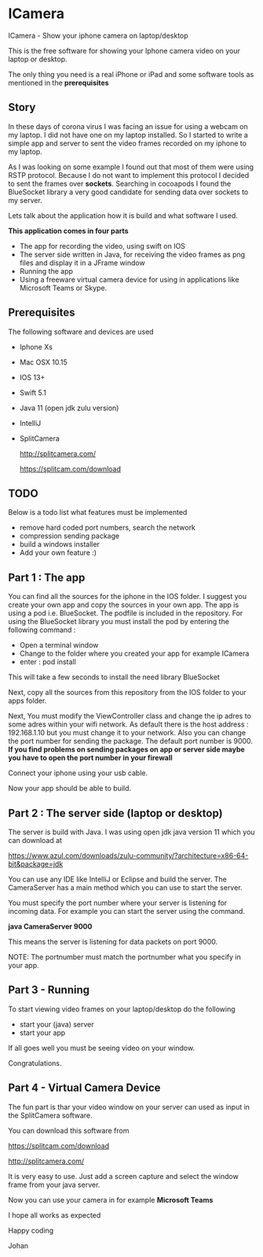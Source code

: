 # ICamera
ICamera - Show your iphone camera on laptop/desktop

This is the free software for showing your Iphone camera video on your laptop or desktop.

The only thing you need is a real iPhone or iPad and some software tools as mentioned in the **prerequisites**

## Story
In these days of corona virus I was facing an issue for using a webcam on my laptop. I did not have one on my laptop installed. So I started to write a simple app and server to sent the video frames recorded on my iphone to my laptop.

As I was looking on some example I found out that most of them were using RSTP protocol. Because I do not want to implement
this protocol I decided to sent the frames over **sockets**. Searching in cocoapods I found the BlueSocket library a very good
candidate for sending data over sockets to my server.

Lets talk about the application how it is build and what software I used.

**This application comes in four parts**
- The app for recording the video, using swift on IOS
- The server side written in Java, for receiving the video frames as png files and display it in a JFrame window
- Running the app
- Using a freeware virtual camera device for using in applications like Microsoft Teams or Skype.

## Prerequisites

The following software and devices are used

- Iphone Xs

- Mac OSX 10.15
- IOS 13+
- Swift 5.1

- Java 11 (open jdk zulu version)
- IntelliJ

- SplitCamera

  http://splitcamera.com/
  
  https://splitcam.com/download
  
## TODO

Below is a todo list what features must be implemented

- remove hard coded port numbers, search the network
- compression sending package
- build a windows installer
- Add your own feature :)

## Part 1 : The app

You can find all the sources for the iphone in the IOS folder. I suggest you create your own app 
and copy the sources in your own app. 
The app is using a pod i.e. BlueSocket. The podfile is included in the repository. For using the
BlueSocket library you must install the pod by entering the following command :

- Open a terminal window
- Change to the folder where you created your app for example ICamera
- enter : pod install

This will take a few seconds to install the need library BlueSocket

Next, copy all the sources from this repository from the IOS folder to your apps folder.

Next, You must modify the ViewController class and change the ip adres to some adres
within your wifi network. As default there is the host address : 192.168.1.10 but you
must change it to your network. Also you can change the port number for sending the package.
The default port number is 9000.
**If you find problems on sending packages on app or server side maybe you have to open the
port number in your firewall**

Connect your iphone using your usb cable.

Now your app should be able to build.

## Part 2 : The server side (laptop or desktop)

The server is build with Java. I was using open jdk java version 11 which you can download at

https://www.azul.com/downloads/zulu-community/?architecture=x86-64-bit&package=jdk

You can use any IDE like IntelliJ or Eclipse and build the server. The CameraServer has a main method 
which you can use to start the server.

You must specify the port number where your server is listening for incoming data. For example 
you can start the server using the command.

**java CameraServer 9000**

This means the server is listening for data packets on port 9000.

NOTE: The portnumber must match the portnumber what you specify in your app.


## Part 3 - Running

To start viewing video frames on your laptop/desktop do the following

- start your (java) server 
- start your app

If all goes well you must be seeing video on your window.

Congratulations.

## Part 4 - Virtual Camera Device

The fun part is thar your video window on your server can used as input in the SplitCamera software.

You can download this software from

https://splitcam.com/download

http://splitcamera.com/

It is very easy to use. Just add a screen capture and select the window frame from your java server.

Now you can use your camera in for example **Microsoft Teams**

I hope all works as expected

Happy coding

Johan
